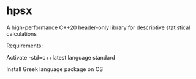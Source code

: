 # hpsx

A high-performance C++20 header-only library for descriptive statistical calculations

Requirements:

Activate -std=c++latest language standard

Install Greek language package on OS
